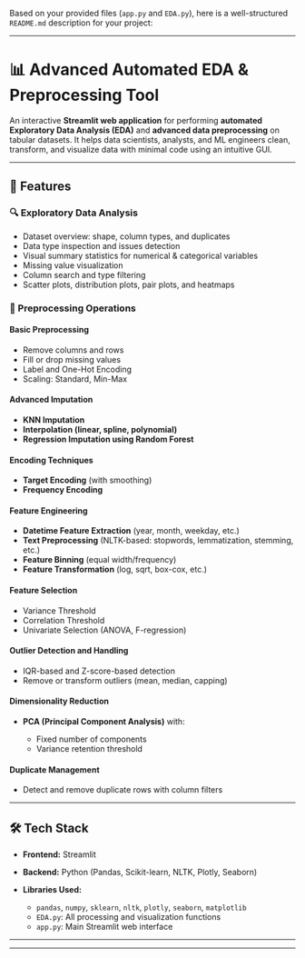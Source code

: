 Based on your provided files (`app.py` and `EDA.py`), here is a well-structured `README.md` description for your project:

---

# 📊 Advanced Automated EDA & Preprocessing Tool

An interactive **Streamlit web application** for performing **automated Exploratory Data Analysis (EDA)** and **advanced data preprocessing** on tabular datasets. It helps data scientists, analysts, and ML engineers clean, transform, and visualize data with minimal code using an intuitive GUI.

---

## 🚀 Features

### 🔍 Exploratory Data Analysis

* Dataset overview: shape, column types, and duplicates
* Data type inspection and issues detection
* Visual summary statistics for numerical & categorical variables
* Missing value visualization
* Column search and type filtering
* Scatter plots, distribution plots, pair plots, and heatmaps

### 🧹 Preprocessing Operations

#### Basic Preprocessing

* Remove columns and rows
* Fill or drop missing values
* Label and One-Hot Encoding
* Scaling: Standard, Min-Max

#### Advanced Imputation

* **KNN Imputation**
* **Interpolation (linear, spline, polynomial)**
* **Regression Imputation using Random Forest**

#### Encoding Techniques

* **Target Encoding** (with smoothing)
* **Frequency Encoding**

#### Feature Engineering

* **Datetime Feature Extraction** (year, month, weekday, etc.)
* **Text Preprocessing** (NLTK-based: stopwords, lemmatization, stemming, etc.)
* **Feature Binning** (equal width/frequency)
* **Feature Transformation** (log, sqrt, box-cox, etc.)

#### Feature Selection

* Variance Threshold
* Correlation Threshold
* Univariate Selection (ANOVA, F-regression)

#### Outlier Detection and Handling

* IQR-based and Z-score-based detection
* Remove or transform outliers (mean, median, capping)

#### Dimensionality Reduction

* **PCA (Principal Component Analysis)** with:

  * Fixed number of components
  * Variance retention threshold

#### Duplicate Management

* Detect and remove duplicate rows with column filters

---

## 🛠️ Tech Stack

* **Frontend:** Streamlit
* **Backend:** Python (Pandas, Scikit-learn, NLTK, Plotly, Seaborn)
* **Libraries Used:**

  * `pandas`, `numpy`, `sklearn`, `nltk`, `plotly`, `seaborn`, `matplotlib`
  * `EDA.py`: All processing and visualization functions
  * `app.py`: Main Streamlit web interface

---



---




